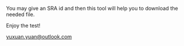 You may give an SRA id and then this tool will help you to download the needed file.

Enjoy the test!

yuxuan.yuan@outlook.com
